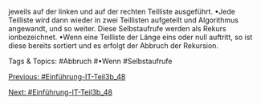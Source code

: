 jeweils auf der linken und auf der rechten Teilliste ausgeführt. 
•Jede Teilliste wird dann wieder in zwei Teillisten aufgeteilt und Algorithmus angewandt, und so weiter. Diese 
Selbstaufrufe werden als Rekurs ionbezeichnet. 
•Wenn eine Teilliste der Länge eins oder null auftritt, so ist diese bereits sortiert und es erfolgt der Abbruch der 
Rekursion. 

   Tags & Topics:
   #Abbruch
   #•Wenn
   #Selbstaufrufe

[Previous: #Einführung-IT-Teil3b_48](Einführung-IT-Teil3b_48.md)

[Next: #Einführung-IT-Teil3b_48](Einführung-IT-Teil3b_48.md)